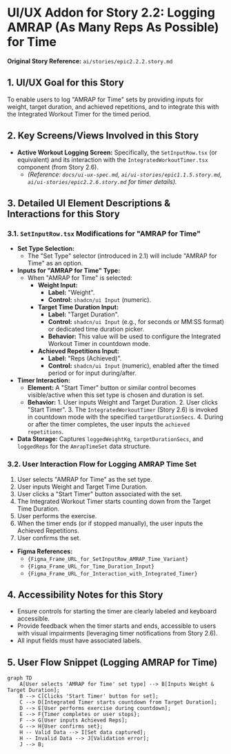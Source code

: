 # UI/UX Addon for Story 2.2: Logging AMRAP (As Many Reps As Possible) for Time

**Original Story Reference:** `ai/stories/epic2.2.2.story.md`

## 1. UI/UX Goal for this Story

To enable users to log "AMRAP for Time" sets by providing inputs for weight, target duration, and achieved repetitions, and to integrate this with the Integrated Workout Timer for the timed period.

## 2. Key Screens/Views Involved in this Story

- **Active Workout Logging Screen:** Specifically, the `SetInputRow.tsx` (or equivalent) and its interaction with the `IntegratedWorkoutTimer.tsx` component (from Story 2.6).
  - _(Reference: `docs/ui-ux-spec.md`, `ai/ui-stories/epic1.1.5.story.md`, `ai/ui-stories/epic2.2.6.story.md` for timer details)._

## 3. Detailed UI Element Descriptions & Interactions for this Story

### 3.1. `SetInputRow.tsx` Modifications for "AMRAP for Time"

- **Set Type Selection:**
  - The "Set Type" selector (introduced in 2.1) will include "AMRAP for Time" as an option.
- **Inputs for "AMRAP for Time" Type:**
  - When "AMRAP for Time" is selected:
    - **Weight Input:**
      - **Label:** "Weight".
      - **Control:** `shadcn/ui Input` (numeric).
    - **Target Time Duration Input:**
      - **Label:** "Target Duration".
      - **Control:** `shadcn/ui Input` (e.g., for seconds or MM:SS format) or dedicated time duration picker.
      - **Behavior:** This value will be used to configure the Integrated Workout Timer in countdown mode.
    - **Achieved Repetitions Input:**
      - **Label:** "Reps (Achieved)".
      - **Control:** `shadcn/ui Input` (numeric), enabled after the timed period or for input during/after.
- **Timer Interaction:**
  - **Element:** A "Start Timer" button or similar control becomes visible/active when this set type is chosen and duration is set.
  - **Behavior:** 1. User inputs Weight and Target Duration. 2. User clicks "Start Timer". 3. The `IntegratedWorkoutTimer` (Story 2.6) is invoked in countdown mode with the specified `targetDurationSecs`. 4. During or after the timer completes, the user inputs the `achieved repetitions`.
- **Data Storage:** Captures `loggedWeightKg`, `targetDurationSecs`, and `loggedReps` for the `AmrapTimeSet` data structure.

### 3.2. User Interaction Flow for Logging AMRAP Time Set

1. User selects "AMRAP for Time" as the set type.
2. User inputs Weight and Target Time Duration.
3. User clicks a "Start Timer" button associated with the set.
4. The Integrated Workout Timer starts counting down from the Target Time Duration.
5. User performs the exercise.
6. When the timer ends (or if stopped manually), the user inputs the Achieved Repetitions.
7. User confirms the set.

- **Figma References:**
  - `{Figma_Frame_URL_for_SetInputRow_AMRAP_Time_Variant}`
  - `{Figma_Frame_URL_for_Time_Duration_Input}`
  - `{Figma_Frame_URL_for_Interaction_with_Integrated_Timer}`

## 4. Accessibility Notes for this Story

- Ensure controls for starting the timer are clearly labeled and keyboard accessible.
- Provide feedback when the timer starts and ends, accessible to users with visual impairments (leveraging timer notifications from Story 2.6).
- All input fields must have associated labels.

## 5. User Flow Snippet (Logging AMRAP for Time)

```mermaid
graph TD
    A[User selects 'AMRAP for Time' set type] --> B[Inputs Weight & Target Duration];
    B --> C[Clicks 'Start Timer' button for set];
    C --> D[Integrated Timer starts countdown from Target Duration];
    D --> E[User performs exercise during countdown];
    E --> F{Timer completes or user stops};
    F --> G[User inputs Achieved Reps];
    G --> H{User confirms set};
    H -- Valid Data --> I[Set data captured];
    H -- Invalid Data --> J[Validation error];
    J --> B;
```
